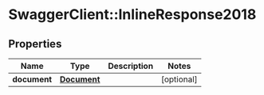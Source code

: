 # SwaggerClient::InlineResponse2018

## Properties
Name | Type | Description | Notes
------------ | ------------- | ------------- | -------------
**document** | [**Document**](Document.md) |  | [optional] 


